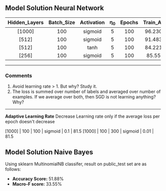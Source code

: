 ## Model Solution Neural Network

|Hidden_Layers|Batch_Size|Activation|η<sub>0</sub>|Epochs|Train_Acc|Public_Test_Acc|
|:-----------:|:--------:|:--------:|:----:|:----:|:-------:|:------:|
|[1000]|100|sigmoid|5|100|96.2302|89.84057|
|[512]|100|sigmoid|5|100|91.4834|86.884|
|[512]|100|tanh|5|100|84.2212|86.884|82.0289|
|[256]|100|sigmoid|5|100|85.555|81.681|

---
### Comments
1. Avoid learning rate > 1. But why? Study it.
2. The loss is summed over number of labels and averaged over number of examples. If we average over both, then SGD is not learning anything? Why?

---

**Adaptive Learning Rate**
Decrease Learning rate only if the average loss per epoch doesn't decrease

[1000] | 100 | 100 | sigmoid | 0.1 | 81.5
[1000] | 100 | 300 | sigmoid | 0.01 | 81.5

## Model Solution Naive Bayes

Using sklearn MultinomialNB classifer, result on public_test set are as follows:

- **Accuracy Score:** 51.88%
- **Macro-F score:** 33.55%